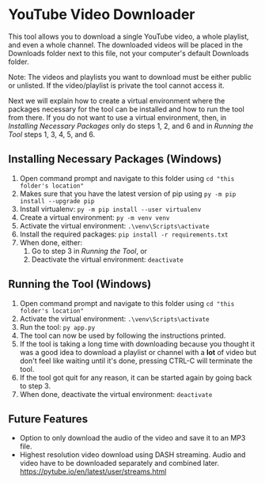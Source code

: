 # YouTube Video Downloader

This tool allows you to download a single YouTube video, a whole playlist, and even a whole channel. The downloaded videos will be placed in the Downloads folder next to this file, not your computer's default Downloads folder.

Note: The videos and playlists you want to download must be either public or unlisted. If the video/playlist is private the tool cannot access it.

Next we will explain how to create a virtual environment where the packages necessary for the tool can be installed and how to run the tool from there. If you do not want to use a virtual environment, then, in *Installing Necessary Packages* only do steps 1, 2, and 6 and in *Running the Tool* steps 1, 3, 4, 5, and 6.

## Installing Necessary Packages (Windows)

1. Open command prompt and navigate to this folder using `cd "this folder's location"`
2. Makes sure that you have the latest version of pip using `py -m pip install --upgrade pip`
3. Install virtualenv: `py -m pip install --user virtualenv`
4. Create a virtual environment: `py -m venv venv`
5. Activate the virtual environment: `.\venv\Scripts\activate`
6. Install the required packages: `pip install -r requirements.txt`
7. When done, either:
   1. Go to step 3 in _Running the Tool_, or
   2. Deactivate the virtual environment: `deactivate`

## Running the Tool (Windows)

1. Open command prompt and navigate to this folder using `cd "this folder's location"`
2. Activate the virtual environment: `.\venv\Scripts\activate`
3. Run the tool: `py app.py`
4. The tool can now be used by following the instructions printed.
5. If the tool is taking a long time with downloading because you thought it was a good idea to download a playlist or channel with a **lot** of video but don't feel like waiting until it's done, pressing CTRL-C will terminate the tool.
6. If the tool got quit for any reason, it can be started again by going back to step 3.
7. When done, deactivate the virtual environment: `deactivate`

## Future Features

- Option to only download the audio of the video and save it to an MP3 file.
- Highest resolution video download using DASH streaming. Audio and video have to be downloaded separately and combined later. https://pytube.io/en/latest/user/streams.html
